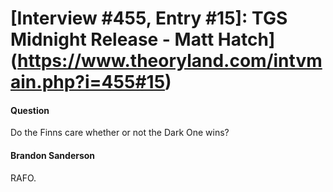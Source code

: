 # [Interview #455, Entry #15]: TGS Midnight Release - Matt Hatch](https://www.theoryland.com/intvmain.php?i=455#15)

#### Question

Do the Finns care whether or not the Dark One wins?

#### Brandon Sanderson

RAFO.


